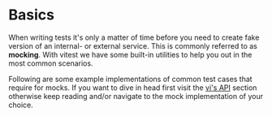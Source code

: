 # Basics
When writing tests it's only a matter of time before you need to create fake version of an internal- or external service. This is commonly referred to as **mocking**. With vitest we have some built-in utilities to help you out in the most common scenarios.

Following are some example implementations of common test cases that require for mocks. If you want to dive in head first visit the [vi's API](https://vitest.dev/guide/api.html#vi) section otherwise keep reading and/or navigate to the mock implementation of your choice.
